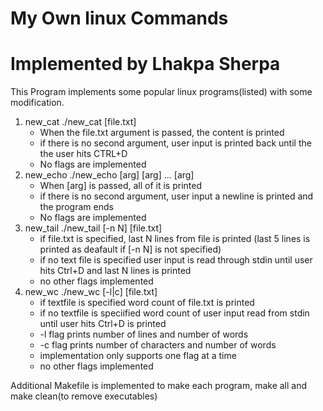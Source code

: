 # My Own linux Commands
# Implemented by Lhakpa Sherpa

This Program implements some popular linux programs(listed) with some modification.
1. new_cat 
   ./new_cat [file.txt] 
   - When the file.txt argument is passed, the content is printed
   - if there is no second argument, user input is printed back until the
     the user hits CTRL+D
   - No flags are implemented
2. new_echo
   ./new_echo [arg] [arg] ... [arg] 
   - When [arg] is passed, all of it is printed      
   - if there is no second argument, user input a newline is printed and the 
     program ends
   - No flags are implemented 
3. new_tail
   ./new_tail [-n N] [file.txt]
   - if file.txt is specified, last N lines from file is printed (last 5 lines 
     is printed as deafault if [-n N] is not specified)
   - if no text file is specified user input is read through stdin until user
     hits Ctrl+D and last N lines is printed
   - no other flags implemented
4. new_wc
   ./new_wc [-l|c] [file.txt]
   - if textfile is specified word count of file.txt is printed
   - if no textfile is speciified word count of user input read from stdin until
     user hits Ctrl+D is printed
   - -l flag prints number of lines and number of words 
   - -c flag prints number of characters and number of words 
   - implementation only supports one flag at a time
   - no other flags implemented 

Additional Makefile is implemented to make each program, make all and make clean(to 
remove executables)
